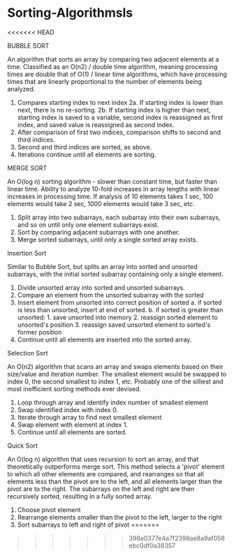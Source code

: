 # Sorting-Algorithmsls
<<<<<<< HEAD

BUBBLE SORT

An algorithm that sorts an array by comparing two adjacent elements at a time.  Classified as an O(n2) / double time algorithm, meaning processing times are double that of O(1) / linear time algorithms, which have processing times that are linearly proportional to the number of elements being analyzed.

  1.  Compares starting index to next index
  2a.  If starting index is lower than next, there is no re-sorting.
  2b.  If starting index is higher than next, starting index is saved to a variable, second index is reassigned as first index, and saved value is reassigned as second index.
  3.  After comparison of first two indices, comparison shifts to second and third indices.
  4.  Second and third indices are sorted, as above.
  5.  Iterations continue until all elements are sorting.


MERGE SORT

An O(log n) sorting algorithm - slower than constant time, but faster than linear time.  Ability to analyze 10-fold increases in array lengths with linear increases in processing time.  If analysis of 10 elements takes 1 sec, 100 elements would take 2 sec, 1000 elements would take 3 sec, etc.

  1.  Split array into two subarrays, each subarray into their own subarrays, and so on until only one element subarrays exist.
  2.  Sort by comparing adjacent subarrays with one another.
  3.  Merge sorted subarrays, until only a single sorted array exists.


Insertion Sort

Similar to Bubble Sort, but splits an array into sorted and unsorted subarrays, with the initial sorted subarray containing only a single element.

  1.  Divide unsorted array into sorted and unsorted subarrays.
  2.  Compare an element from the unsorted subarray with the sorted
  3.  Insert element from unsorted into correct position of sorted
        a.  if sorted is less than unsorted, insert at end of sorted.
        b.  if sorted is greater than unsorted:
            1.  save unsorted into memory
            2.  reassign sorted element to unsorted's position
            3.  reassign saved unsorted element to sorted's former position
  4.  Continue until all elements are inserted into the sorted array.


Selection Sort

An O(n2) algorithm that scans an array and swaps elements based on their size/value and iteration number.  The smallest element would be swapped to index 0, the second smallest to index 1, etc.  Probably one of the silliest and most inefficient sorting methods ever devised.

  1.  Loop through array and identify index number of smallest element
  2.  Swap identified index with index 0.
  3.  Iterate through array to find next smallest element
  4.  Swap element with element at index 1.
  5.  Continue until all elements are sorted.


Quick Sort

An O(log n) algorithm that uses recursion to sort an array, and that theoretically outperforms merge sort.  This method selects a 'pivot' element to which all other elements are compared, and rearranges so that all elements less than the pivot are to the left, and all elements larger than the pivot are to the right.  The subarrays on the left and right are then recursively sorted, resulting in a fully sorted array.

  1.  Choose pivot element
  2.  Rearrange elements smaller than the pivot to the left, larger to the right
  3.  Sort subarrays to left and right of pivot
=======
>>>>>>> 398a0377e4a7f2398ae8a9af058ebc0df0a38357
